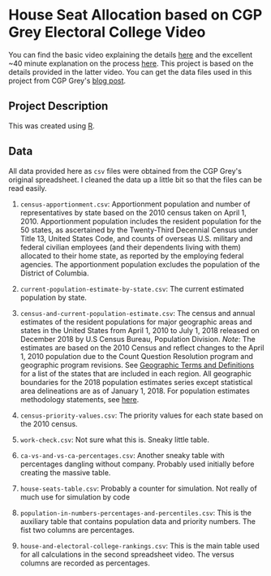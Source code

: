 # House Seat Allocation based on CGP Grey Electoral College Video

You can find the basic video explaining the details [here](https://www.youtube.com/watch?v=tUX-frlNBJY) and the excellent ~40 minute explanation on the process [here](https://www.youtube.com/watch?v=6JN4RI7nkes). This project is based on the details provided in the latter video. You can get the data files used in this project from CGP Grey's [blog post](http://www.cgpgrey.com/blog/the-sneaky-plan-to-subvert-the-electoral-college).

## Project Description

This was created using [R](https://www.r-project.org/).

## Data

All data provided here as `csv` files were obtained from the CGP Grey's original spreadsheet. I cleaned the data up a little bit so that the files can be read easily.

1. `census-apportionment.csv`: Apportionment population and number of representatives by state based on the 2010 census taken on April 1, 2010. Apportionment population includes the resident population for the 50 states, as ascertained by the Twenty-Third Decennial Census under Title 13, United States Code, and counts of overseas U.S. military and federal civilian employees (and their dependents living with them) allocated to their home state, as reported by the employing federal agencies. The apportionment population excludes the population of the District of Columbia.

2. `current-population-estimate-by-state.csv`: The current estimated population by state.

3. `census-and-current-population-estimate.csv`: The census and annual estimates of the resident populations for major geographic areas and states in the United States from April 1, 2010 to July 1, 2018 released on December 2018 by U.S Census Bureau, Population Division. *Note*: The estimates are based on the 2010 Census and reflect changes to the April 1, 2010 population due to the Count Question Resolution program and geographic program revisions. See [Geographic Terms and Definitions](http://www.census.gov/programs-surveys/popest/guidance-geographies/terms-and-definitions.html) for a list of the states that are included in each region. All geographic boundaries for the 2018 population estimates series except statistical area delineations are as of January 1, 2018. For population estimates methodology statements, see [here](http://www.census.gov/programs-surveys/popest/technical-documentation/methodology.html).

4. `census-priority-values.csv`: The priority values for each state based on the 2010 census.

5. `work-check.csv`: Not sure what this is. Sneaky little table.

6. `ca-vs-and-vs-ca-percentages.csv`: Another sneaky table with percentages dangling without company. Probably used initially before creating the massive table.

7. `house-seats-table.csv`: Probably a counter for simulation. Not really of much use for simulation by code

8. `population-in-numbers-percentages-and-percentiles.csv`: This is the auxiliary table that contains population data and priority numbers. The fist two columns are percentages.

9. `house-and-electoral-college-rankings.csv`: This is the main table used for all calculations in the second spreadsheet video. The versus columns are recorded as percentages.
